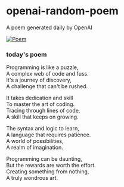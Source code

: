 
# openai-random-poem
 A poem generated daily by OpenAI

[![Poem](https://github.com/fbiego/openai-random-poem/actions/workflows/main.yml/badge.svg)](https://github.com/fbiego/openai-random-poem/actions/workflows/main.yml)

### today's poem  
  
Programming is like a puzzle,  
A complex web of code and fuss.  
It's a journey of discovery,  
A challenge that can't be rushed.  
  
It takes dedication and skill  
To master the art of coding.  
Tracing through lines of code,  
A skill that keeps on growing.  
  
The syntax and logic to learn,  
A language that requires patience.  
A world of possibilities,  
A realm of imagination.  
  
Programming can be daunting,  
But the rewards are worth the effort.  
Creating something from nothing,  
A truly wondrous art.